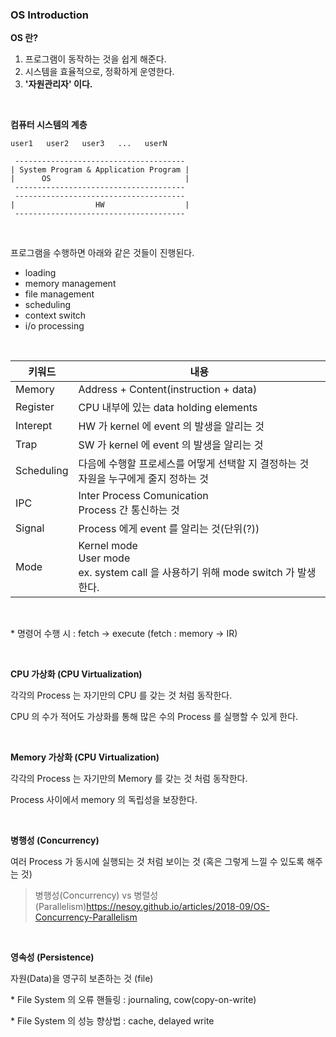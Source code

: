 ### OS Introduction

**OS 란?**

1. 프로그램이 동작하는 것을 쉽게 해준다.
2. 시스템을 효율적으로, 정확하게 운영한다.
3. **'자원관리자' 이다.**

<br>

**컴퓨터 시스템의 계층**

```
user1   user2   user3   ...   userN

 --------------------------------------
| System Program & Application Program |
|      OS                              |
 --------------------------------------
 --------------------------------------
|                  HW                  |
 --------------------------------------
```

<br>

프로그램을 수행하면 아래와 같은 것들이 진행된다.
- loading
- memory management
- file management
- scheduling
- context switch
- i/o processing

<br>


|키워드|내용|
|-|-|
|Memory|Address + Content(instruction + data)|
|Register|CPU 내부에 있는 data holding elements|
|Interept|HW 가 kernel 에 event 의 발생을 알리는 것|
|Trap|SW 가 kernel 에 event 의 발생을 알리는 것|
|Scheduling|다음에 수행할 프로세스를 어떻게 선택할 지 결정하는 것<br>자원을 누구에게 줄지 정하는 것|
|IPC|Inter Process Comunication<br>Process 간 통신하는 것|
|Signal|Process 에게 event 를 알리는 것(단위(?))|
|Mode|Kernel mode<br>User mode<br>ex. system call 을 사용하기 위해 mode switch 가 발생한다.|

<br>

\* 명령어 수행 시 : fetch -> execute (fetch : memory -> IR)

<br>

**CPU 가상화 (CPU Virtualization)**

각각의 Process 는 자기만의 CPU 를 갖는 것 처럼 동작한다.

CPU 의 수가 적어도 가상화를 통해 많은 수의 Process 를 실행할 수 있게 한다.

<br>

**Memory 가상화 (CPU Virtualization)**

각각의 Process 는 자기만의 Memory 를 갖는 것 처럼 동작한다.

Process 사이에서 memory 의 독립성을 보장한다. 

<br>

**병행성 (Concurrency)**

여러 Process 가 동시에 실행되는 것 처럼 보이는 것 (혹은 그렇게 느낄 수 있도록 해주는 것)

> 병행성(Concurrency) vs 병렬성(Parallelism)https://nesoy.github.io/articles/2018-09/OS-Concurrency-Parallelism

<br>

**영속성 (Persistence)**

자원(Data)을 영구히 보존하는 것 (file)

\* File System 의 오류 핸들링 : journaling, cow(copy-on-write)

\* File System 의 성능 향상법 : cache, delayed write